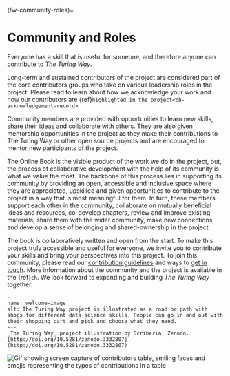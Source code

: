(fw-community-roles)=
# Community and Roles

Everyone has a skill that is useful for someone, and therefore anyone can contribute to _The Turing Way_.

Long-term and sustained contributors of the project are considered part of the core contributors groups who take on various leadership roles in the project.
Please read  to learn about how we acknowledge your work and how our contributors are {ref}`highlighted in the project<ch-acknowledgement-record>`

Community members are provided with opportunities to learn new skills, share their ideas and collaborate with others. 
They are also given mentorship opportunities in the project as they make their contributions to The Turing Way or other open source projects and are encouraged to mentor new participants of the project.

The Online Book is the visible product of the work we do in the project, but, the process of collaborative development with the help of its community is what we value the most.
The backbone of this process lies in supporting its community by providing an open, accessible and inclusive space where they are appreciated, upskilled and given opportunities to contribute to the project in a way that is most meaningful for them.
In turn, these members support each other in the community, collaborate on mutually beneficial ideas and resources, co-develop chapters, review and improve existing materials, share them with the wider community, make new connections and develop a sense of belonging and shared-ownership in the project.

The book is collaboratively written and open from the start.
To make this project truly accessible and useful for everyone, we invite you to contribute your skills and bring your perspectives into this project.
To join this community, please read our [contribution guidelines](https://github.com/alan-turing-institute/the-turing-way/blob/master/CONTRIBUTING.md) and ways to [get in touch](https://github.com/alan-turing-institute/the-turing-way#get-in-touch).
More information about the community and the project is available in the {ref}`ch`.
We look forward to expanding and building _The Turing Way_ together.

```{figure} figures/welcome.jpg
---
name: welcome-image
alt: The Turing Way project is illustrated as a road or path with shops for different data science skills. People can go in and out with their shopping cart and pick and choose what they need.
---
_The Turing Way_ project illustration by Scriberia. Zenodo. [http://doi.org/10.5281/zenodo.3332807](http://doi.org/10.5281/zenodo.3332807)
```

![Gif showing screen capture of contributors table, smiling faces and emojis representing the types of contributions in a table](https://media.giphy.com/media/gKIUisnjpj2PS75nOJ/giphy.gif)